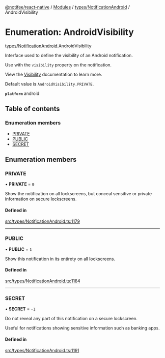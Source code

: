 [@notifee/react-native](../README.md) / [Modules](../modules.md) / [types/NotificationAndroid](../modules/types_NotificationAndroid.md) / AndroidVisibility

# Enumeration: AndroidVisibility

[types/NotificationAndroid](../modules/types_NotificationAndroid.md).AndroidVisibility

Interface used to define the visibility of an Android notification.

Use with the `visibility` property on the notification.

View the [Visibility](/react-native/docs/android/appearance#visibility) documentation to learn more.

Default value is `AndroidVisibility.PRIVATE`.

**`platform`** android

## Table of contents

### Enumeration members

- [PRIVATE](types_NotificationAndroid.AndroidVisibility.md#private)
- [PUBLIC](types_NotificationAndroid.AndroidVisibility.md#public)
- [SECRET](types_NotificationAndroid.AndroidVisibility.md#secret)

## Enumeration members

### PRIVATE

• **PRIVATE** = `0`

Show the notification on all lockscreens, but conceal sensitive or private information on secure lockscreens.

#### Defined in

[src/types/NotificationAndroid.ts:1179](https://github.com/notifee/react-native-notifee/blob/ee86b51/src/types/NotificationAndroid.ts#L1179)

___

### PUBLIC

• **PUBLIC** = `1`

Show this notification in its entirety on all lockscreens.

#### Defined in

[src/types/NotificationAndroid.ts:1184](https://github.com/notifee/react-native-notifee/blob/ee86b51/src/types/NotificationAndroid.ts#L1184)

___

### SECRET

• **SECRET** = `-1`

Do not reveal any part of this notification on a secure lockscreen.

Useful for notifications showing sensitive information such as banking apps.

#### Defined in

[src/types/NotificationAndroid.ts:1191](https://github.com/notifee/react-native-notifee/blob/ee86b51/src/types/NotificationAndroid.ts#L1191)
